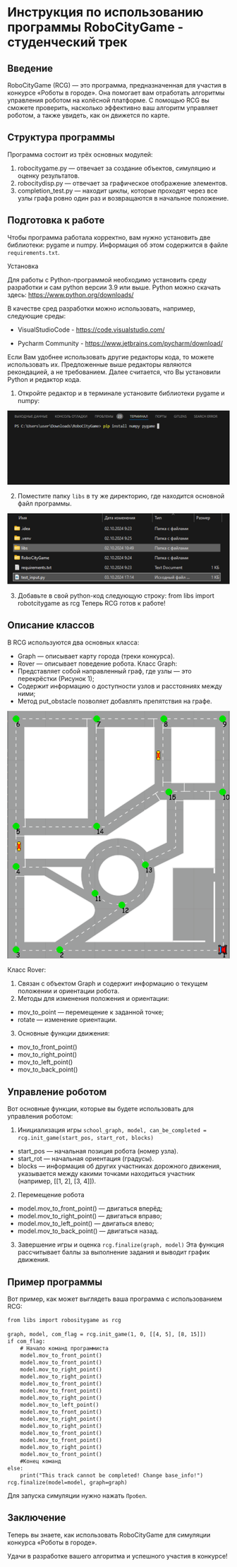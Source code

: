 # Инструкция по использованию программы RoboCityGame - студенческий трек

## Введение

RoboCityGame (RCG) — это программа, предназначенная для участия в конкурсе «Роботы в городе». Она помогает вам отработать алгоритмы управления роботом на колёсной платформе. С помощью RCG вы сможете проверить, насколько эффективно ваш алгоритм управляет роботом, а также увидеть, как он движется по карте.

## Структура программы

Программа состоит из трёх основных модулей:
1. robocitygame.py — отвечает за создание объектов, симуляцию и оценку результатов.
2. robocitydisp.py — отвечает за графическое отображение элементов.
3. completion_test.py — находит циклы, которые проходят через все узлы графа ровно один раз и возвращаются в начальное положение.

## Подготовка к работе

Чтобы программа работала корректно, вам нужно установить две библиотеки: pygame и numpy. Информация об этом содержится в файле `requirements.txt`.

Установка
	
Для работы с Python-программой необходимо установить среду разработки и сам python версии 3.9 или выше. Python можно скачать здесь:
https://www.python.org/downloads/

 В качестве сред разработки можно использовать, например, следующие среды:
- VisualStudioCode - https://code.visualstudio.com/

- Pycharm Community - https://www.jetbrains.com/pycharm/download/

Если Вам удобнее использовать другие редакторы кода, то можете использовать их. Предложенные выше редакторы являются рекондацией, а не требованием. Далее считается, что Вы установили Python и редактор кода.
1. Откройте редактор и в терминале установите библиотеки pygame и numpy:

![img.png](libs/media/img.png)

2. Поместите папку `libs` в ту же директорию, где находится основной файл программы.

![img_1.png](libs/media/img_1.png)

3. Добавьте в свой python-код следующую строку:
from libs import robotcitygame as rcg
Теперь RCG готов к работе!

## Описание классов

В RCG используются два основных класса:
- Graph — описывает карту города (треки конкурса).
- Rover — описывает поведение робота.
Класс Graph:
- Представляет собой направленный граф, где узлы — это перекрёстки (Рисунок 1);
- Содержит информацию о доступности узлов и расстояниях между ними;
- Метод put_obstacle позволяет добавлять препятствия на графе.

![img.png](libs/media/img_2.png)

Класс Rover:
1. Связан с объектом Graph и содержит информацию о текущем положении и ориентации робота.
2. Методы для изменения положения и ориентации:
- mov_to_point — перемещение к заданной точке;
- rotate — изменение ориентации.
3. Основные функции движения:
- mov_to_front_point()
- mov_to_right_point()
- mov_to_left_point()
- mov_to_back_point()

## Управление роботом

Вот основные функции, которые вы будете использовать для управления роботом:
1. Инициализация игры
    `school_graph, model, can_be_completed = rcg.init_game(start_pos, start_rot, blocks)`
- start_pos — начальная позиция робота (номер узла).
- start_rot — начальная ориентация (градусы).
- blocks — информация об других участниках дорожного движения, указывается между какими точками находиться участник (например, [[1, 2], [3, 4]]).
2. Перемещение робота
- model.mov_to_front_point() — двигаться вперёд;
- model.mov_to_right_point() — двигаться вправо;
- model.mov_to_left_point() — двигаться влево;
- model.mov_to_back_point() — двигаться назад.
3. Завершение игры и оценка
`rcg.finalize(graph, model)` 
Эта функция рассчитывает баллы за выполнение задания и выводит график движения.

## Пример программы

Вот пример, как может выглядеть ваша программа с использованием RCG:

    from libs import robositygame as rcg

    graph, model, com_flag = rcg.init_game(1, 0, [[4, 5], [8, 15]])
    if com_flag:
        # Начало команд программиста
        model.mov_to_front_point()
        model.mov_to_front_point()
        model.mov_to_right_point()
        model.mov_to_right_point()
        model.mov_to_front_point()
        model.mov_to_front_point()
        model.mov_to_right_point()
        model.mov_to_left_point()
        model.mov_to_front_point()
        model.mov_to_right_point()
        model.mov_to_right_point()
        model.mov_to_front_point()
        model.mov_to_front_point()
        model.mov_to_right_point()
        model.mov_to_front_point()
        #Конец команд 
    else:
        print("This track cannot be completed! Change base_info!")
    rcg.finalize(model=model, graph=graph)

Для запуска симуляции нужно нажать `Пробел`.

## Заключение

Теперь вы знаете, как использовать RoboCityGame для симуляции конкурса «Роботы в городе». 

Удачи в разработке вашего алгоритма и успешного участия в конкурсе!